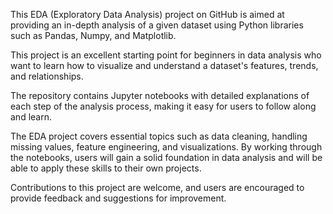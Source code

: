 This EDA (Exploratory Data Analysis) project on GitHub is aimed at providing an in-depth analysis of a given dataset using Python libraries such as Pandas, Numpy, and Matplotlib.

This project is an excellent starting point for beginners in data analysis who want to learn how to visualize and understand a dataset's features, trends, and relationships.

The repository contains Jupyter notebooks with detailed explanations of each step of the analysis process, making it easy for users to follow along and learn.

The EDA project covers essential topics such as data cleaning, handling missing values, feature engineering, and visualizations. By working through the notebooks, users will gain a solid foundation in data analysis and will be able to apply these skills to their own projects.

Contributions to this project are welcome, and users are encouraged to provide feedback and suggestions for improvement.
